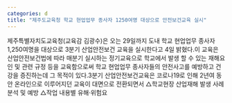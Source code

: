 ```yaml
---
categories: d
title: "제주도교육청 학교 현업업무 종사자 1250여명 대상으로 안전보건교육 실시"
---
```

제주특별자치도교육청(교육감 김광수)은 오는 29일까지 도내 학교 현업업무 종사자 1,250여명을 대상으로 3분기 산업안전보건 교육을 실시한다고 4일 밝혔다.이 교육은 산업안전보건법에 따라 매분기 실시하는 정기교육으로 학교에서 발생 할 수 있는 재해요인 및 관련 규정 등을 교육함으로써 학교 현업업무 종사자들의 안전사고를 예방하고 건강을 증진하는데 그 목적이 있다.3분기 산업안전보건교육은 코로나19로 인해 2년여 동안 온라인으로 이루어지던 교육이 대면으로 전환되면서 △학교현장 산업재해 발생 사례 분석 및 예방 △작업 내용별 유해·위험요